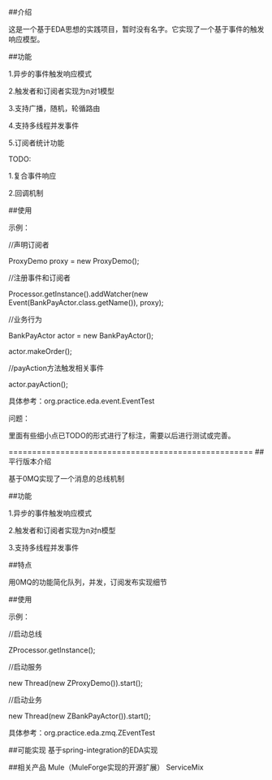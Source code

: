 ##介绍

这是一个基于EDA思想的实践项目，暂时没有名字。它实现了一个基于事件的触发响应模型。

##功能

1.异步的事件触发响应模式

2.触发者和订阅者实现为n对1模型

3.支持广播，随机，轮循路由

4.支持多线程并发事件

5.订阅者统计功能


TODO:

1.复合事件响应

2.回调机制

##使用

示例：

//声明订阅者

ProxyDemo proxy = new ProxyDemo();

//注册事件和订阅者

Processor.getInstance().addWatcher(new Event(BankPayActor.class.getName()), proxy);

//业务行为

BankPayActor actor = new BankPayActor();

actor.makeOrder();

//payAction方法触发相关事件

actor.payAction();


具体参考：org.practice.eda.event.EventTest

问题：

里面有些细小点已TODO的形式进行了标注，需要以后进行测试或完善。

====================================================
##平行版本介绍

基于0MQ实现了一个消息的总线机制

##功能

1.异步的事件触发响应模式

2.触发者和订阅者实现为n对n模型

3.支持多线程并发事件

##特点

用0MQ的功能简化队列，并发，订阅发布实现细节

##使用

示例：

//启动总线

ZProcessor.getInstance();

//启动服务

new Thread(new ZProxyDemo()).start();

//启动业务

new Thread(new ZBankPayActor()).start();

具体参考：org.practice.eda.zmq.ZEventTest

##可能实现
基于spring-integration的EDA实现

##相关产品
Mule（MuleForge实现的开源扩展）
ServiceMix


